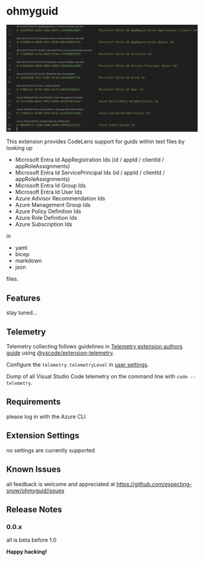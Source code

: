 # ohmyguid

![Sample](images/sample.png)

This extension provides CodeLens support for guids within text files by looking up
- Microsoft Entra Id AppRegistration Ids (id / appId / clientId / appRoleAssignments)
- Microsoft Entra Id ServicePrincipal Ids (id / appId / clientId / appRoleAssignments)
- Microsoft Entra Id Group Ids
- Microsoft Entra Id User Ids
- Azure Advisor Recommendation Ids
- Azure Management Group Ids
- Azure Policy Definition Ids
- Azure Role Definition Ids
- Azure Subscription Ids

in

- yaml
- bicep
- markdown
- json

files.

## Features

stay tuned...

## Telemetry

Telemetry collecting follows guidelines in [Telemetry extension authors guide](https://code.visualstudio.com/api/extension-guides/telemetry) using [@vscode/extension-telemetry](https://www.npmjs.com/package/@vscode/extension-telemetry).

Configure the `telemetry.telemetryLevel` in [user settings](vscode://settings/telemetry.telemetryLevel).
 

Dump of all Visual Studio Code telemetry on the command line with `code --telemetry`.


## Requirements

please log in with the Azure CLI

## Extension Settings

no settings are currently supported

## Known Issues

all feedback is welcome and appreciated at https://github.com/expecting-snow/ohmyguid/issues

## Release Notes

### 0.0.x

all is beta before 1.0

**Happy hacking!**
